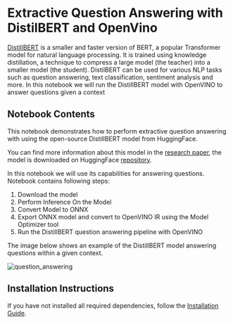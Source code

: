 # Extractive Question Answering with DistilBERT and OpenVino
[DistillBERT](https://paperswithcode.com/method/distillbert) is a smaller and faster version of BERT, a popular Transformer model for natural language processing. It is trained using knowledge distillation, a technique to compress a large model (the teacher) into a smaller model (the student). DistilBERT can be used for various NLP tasks such as question answering, text classification, sentiment analysis and more.
In this notebook we will run the DistillBERT model with OpenVINO to answer questions given a context

## Notebook Contents

This notebook demonstrates how to perform extractive question answering with using the open-source DistillBERT model from HuggingFace. 

You can find more information about this model in the [research paper](https://paperswithcode.com/method/distillbert), the model is downloaded on HuggingFace [repository](https://huggingface.co/distilbert-base-cased-distilled-squad).

In this notebook we will use its capabilities for answering questions.
Notebook contains following steps:
1. Download the model
2. Perform Inference On the Model
2. Convert Model to ONNX
3. Export ONNX model and convert to OpenVINO IR using the Model Optimizer tool
4. Run the DistillBERT question answering pipeline with OpenVINO



The image below shows an example of the DistillBERT model answering questions within a given context.

![question_answering](https://user-images.githubusercontent.com/60800164/225013797-f1f24f74-8d7e-4279-bf07-44f1ea5e2aa3.jpg)

## Installation Instructions

If you have not installed all required dependencies, follow the [Installation Guide](../../README.md).
